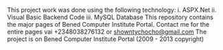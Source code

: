 This project work was done using the following technology:
i. ASPX.Net 
ii. Visual Basic Backend Code
iii. MySQL Database
This repository contains the major pages of Bened Computer Institute Portal. Contact me for the entire pages vai +2348038276132 or showntychocho@gmail.com
The project is on Bened Computer Institute Portal (2009 - 2013 copyright)
